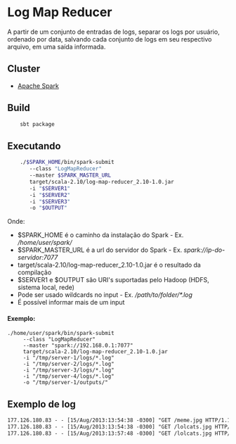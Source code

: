 # Log Map Reducer

A partir de um conjunto de entradas de logs, separar os logs por usuário, ordenado por data, salvando cada conjunto de logs em seu respectivo arquivo, em uma saída informada.

## Cluster
- [Apache Spark](http://spark.apache.org/)

## Build

```bash
    sbt package
```

## Executando

```bash
    ./$SPARK_HOME/bin/spark-submit
	   --class "LogMapReducer" 
	   --master $SPARK_MASTER_URL 
	   target/scala-2.10/log-map-reducer_2.10-1.0.jar 
       -i "$SERVER1" 
       -i "$SERVER2"
       -i "$SERVER3" 
	   -o "$OUTPUT"
```

Onde:
  
* $SPARK_HOME é o caminho da instalação do Spark - Ex. _/home/user/spark/_
* $SPARK_MASTER_URL é a url do servidor do Spark - Ex. _spark://ip-do-servidor:7077_
* target/scala-2.10/log-map-reducer_2.10-1.0.jar é o resultado da compilação
* $SERVER1 e $OUTPUT são URI's suportadas pelo Hadoop (HDFS, sistema local, rede)
* Pode ser usado wildcards no input - Ex. _/path/to/folder/*.log_
* É possível informar mais de um input

#### Exemplo:

    ./home/user/spark/bin/spark-submit
         --class "LogMapReducer" 
         --master "spark://192.168.0.1:7077" 
         target/scala-2.10/log-map-reducer_2.10-1.0.jar
         -i "/tmp/server-1/logs/*.log"
         -i "/tmp/server-2/logs/*.log"
         -i "/tmp/server-3/logs/*.log"
         -i "/tmp/server-4/logs/*.log"
         -o "/tmp/server-1/outputs/"

## Exemplo de log

```txt
177.126.180.83 - - [15/Aug/2013:13:54:38 -0300] "GET /meme.jpg HTTP/1.1" 200 2148 "-" "userid=5352b590-05ac-11e3-9923-c3e7d8408f3a"
177.126.180.83 - - [15/Aug/2013:13:54:38 -0300] "GET /lolcats.jpg HTTP/1.1" 200 5143 "-" "userid=f85f124a-05cd-11e3-8a11-a8206608c529"
177.126.180.83 - - [15/Aug/2013:13:57:48 -0300] "GET /lolcats.jpg HTTP/1.1" 200 5143 "-" "userid=5352b590-05ac-11e3-9923-c3e7d8408f3a"
```